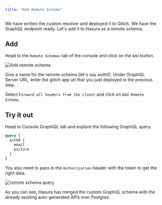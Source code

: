 ```yaml
---
title: "Add Remote Schema"
---
```


We have written the custom resolver and deployed it to Glitch. We have the GraphQL endpoint ready. Let's add it to Hasura as a remote schema.

## Add

Head to the `Remote Schemas` tab of the console and click on the `Add` button.

![Add remote schema](/https://graphql-engine-cdn.hasura.io/learn-hasura/assets/graphql-hasura/add-remote-schema.png)

Give a name for the remote schema (let's say auth0).
Under GraphQL Server URL, enter the glitch app url that you just deployed in the previous step.

Select `Forward all headers from the client` and click on `Add Remote Schema`.

## Try it out

Head to Console GraphiQL tab and explore the following GraphQL query.

```graphql
query {
  auth0 {
    email
    picture
  }
}
```

You also need to pass in the `Authorization` header with the token to get the right data.

![remote schema query](/https://graphql-engine-cdn.hasura.io/learn-hasura/assets/graphql-hasura/query-remote-schema.png)

As you can see, Hasura has merged the custom GraphQL schema with the already existing auto-generated APIs over Postgres.